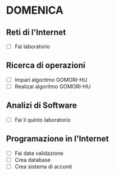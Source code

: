# DOMENICA
## Reti di l'Internet
- [ ] Fai laboratorio
## Ricerca di operazioni
- [ ] Impari algoritmo GOMORI-HU
- [ ] Realizai algoritmo GOMORI-HU
## Analizi di Software
- [ ] Fai il quinto laboratorio
## Programazione in l'Internet
- [ ] Fai data validazione
- [ ] Crea database
- [ ] Crea sistema di acconti
